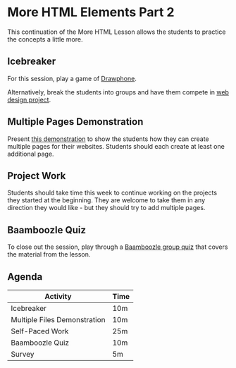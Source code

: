 # More HTML Elements Part 2
This continuation of the More HTML Lesson allows the students to practice the concepts a little more.

## Icebreaker
For this session, play a game of [Drawphone](../Icebreakers/DrawphoneIcebreaker.md).

Alternatively, break the students into groups and have them compete in [web design project](NewYearWebDesign.md).

## Multiple Pages Demonstration
Present [this demonstration](MultiplePagesDemo.md) to show the students how they can create multiple pages for their websites. Students should each create at least one additional page.

## Project Work
Students should take time this week to continue working on the projects they started at the beginning. They are welcome to take them in any direction they would like - but they should try to add multiple pages.

## Baamboozle Quiz
To close out the session, play through a [Baamboozle group quiz](https://www.baamboozle.com/game/614321) that covers the material from the lesson.

## Agenda

| Activity | Time |
|-|-|
| Icebreaker | 10m |
| Multiple Files Demonstration | 10m |
| Self-Paced Work | 25m |
| Baamboozle Quiz | 10m |
| Survey | 5m |
